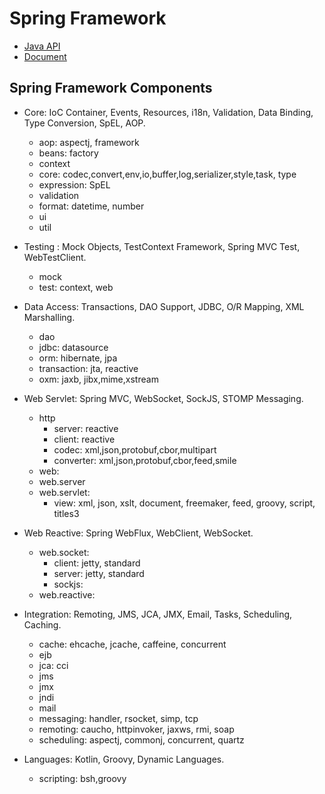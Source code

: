 # Spring Framework
- [Java API](https://docs.spring.io/spring/docs/current/javadoc-api/overview-summary.html)
- [Document](https://docs.spring.io/spring-framework/docs/current/spring-framework-reference/)

## Spring Framework Components
- Core: IoC Container, Events, Resources, i18n, Validation, Data Binding, Type Conversion, SpEL, AOP.
     - aop: aspectj, framework
     - beans: factory
     - context
     - core: codec,convert,env,io,buffer,log,serializer,style,task, type
     - expression: SpEL
     - validation
     - format: datetime, number
     - ui
     - util
- Testing	: Mock Objects, TestContext Framework, Spring MVC Test, WebTestClient.
     - mock    
     - test: context, web
- Data Access: Transactions, DAO Support, JDBC, O/R Mapping, XML Marshalling.
     - dao
     - jdbc: datasource
     - orm: hibernate, jpa
     - transaction: jta, reactive
     - oxm: jaxb, jibx,mime,xstream
- Web Servlet: Spring MVC, WebSocket, SockJS, STOMP Messaging.
     - http
         - server: reactive
         - client: reactive
         - codec: xml,json,protobuf,cbor,multipart
         - converter: xml,json,protobuf,cbor,feed,smile    
     - web:
     - web.server
     - web.servlet: 
         - view: xml, json, xslt, document, freemaker, feed, groovy, script, titles3
    
- Web Reactive: Spring WebFlux, WebClient, WebSocket.
     - web.socket: 
          - client: jetty, standard
          - server: jetty, standard
          - sockjs: 
     - web.reactive:
- Integration:  Remoting, JMS, JCA, JMX, Email, Tasks, Scheduling, Caching.
     - cache: ehcache, jcache, caffeine, concurrent
     - ejb
     - jca: cci
     - jms
     - jmx
     - jndi
     - mail  
     - messaging: handler, rsocket, simp, tcp
     - remoting: caucho, httpinvoker, jaxws, rmi, soap     
     - scheduling: aspectj, commonj, concurrent, quartz
- Languages: Kotlin, Groovy, Dynamic Languages.
     - scripting: bsh,groovy









